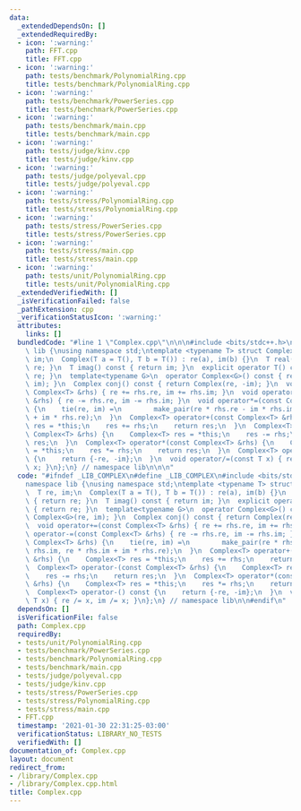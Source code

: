 ```yaml
---
data:
  _extendedDependsOn: []
  _extendedRequiredBy:
  - icon: ':warning:'
    path: FFT.cpp
    title: FFT.cpp
  - icon: ':warning:'
    path: tests/benchmark/PolynomialRing.cpp
    title: tests/benchmark/PolynomialRing.cpp
  - icon: ':warning:'
    path: tests/benchmark/PowerSeries.cpp
    title: tests/benchmark/PowerSeries.cpp
  - icon: ':warning:'
    path: tests/benchmark/main.cpp
    title: tests/benchmark/main.cpp
  - icon: ':warning:'
    path: tests/judge/kinv.cpp
    title: tests/judge/kinv.cpp
  - icon: ':warning:'
    path: tests/judge/polyeval.cpp
    title: tests/judge/polyeval.cpp
  - icon: ':warning:'
    path: tests/stress/PolynomialRing.cpp
    title: tests/stress/PolynomialRing.cpp
  - icon: ':warning:'
    path: tests/stress/PowerSeries.cpp
    title: tests/stress/PowerSeries.cpp
  - icon: ':warning:'
    path: tests/stress/main.cpp
    title: tests/stress/main.cpp
  - icon: ':warning:'
    path: tests/unit/PolynomialRing.cpp
    title: tests/unit/PolynomialRing.cpp
  _extendedVerifiedWith: []
  _isVerificationFailed: false
  _pathExtension: cpp
  _verificationStatusIcon: ':warning:'
  attributes:
    links: []
  bundledCode: "#line 1 \"Complex.cpp\"\n\n\n#include <bits/stdc++.h>\n\nnamespace\
    \ lib {\nusing namespace std;\ntemplate <typename T> struct Complex {\n  T re,\
    \ im;\n  Complex(T a = T(), T b = T()) : re(a), im(b) {}\n  T real() const { return\
    \ re; }\n  T imag() const { return im; }\n  explicit operator T() const { return\
    \ re; }\n  template<typename G>\n  operator Complex<G>() const { return Complex<G>(re,\
    \ im); }\n  Complex conj() const { return Complex(re, -im); }\n  void operator+=(const\
    \ Complex<T> &rhs) { re += rhs.re, im += rhs.im; }\n  void operator-=(const Complex<T>\
    \ &rhs) { re -= rhs.re, im -= rhs.im; }\n  void operator*=(const Complex<T> &rhs)\
    \ {\n    tie(re, im) =\n        make_pair(re * rhs.re - im * rhs.im, re * rhs.im\
    \ + im * rhs.re);\n  }\n  Complex<T> operator+(const Complex<T> &rhs) {\n    Complex<T>\
    \ res = *this;\n    res += rhs;\n    return res;\n  }\n  Complex<T> operator-(const\
    \ Complex<T> &rhs) {\n    Complex<T> res = *this;\n    res -= rhs;\n    return\
    \ res;\n  }\n  Complex<T> operator*(const Complex<T> &rhs) {\n    Complex<T> res\
    \ = *this;\n    res *= rhs;\n    return res;\n  }\n  Complex<T> operator-() const\
    \ {\n    return {-re, -im};\n  }\n  void operator/=(const T x) { re /= x, im /=\
    \ x; }\n};\n} // namespace lib\n\n\n"
  code: "#ifndef _LIB_COMPLEX\n#define _LIB_COMPLEX\n#include <bits/stdc++.h>\n\n\
    namespace lib {\nusing namespace std;\ntemplate <typename T> struct Complex {\n\
    \  T re, im;\n  Complex(T a = T(), T b = T()) : re(a), im(b) {}\n  T real() const\
    \ { return re; }\n  T imag() const { return im; }\n  explicit operator T() const\
    \ { return re; }\n  template<typename G>\n  operator Complex<G>() const { return\
    \ Complex<G>(re, im); }\n  Complex conj() const { return Complex(re, -im); }\n\
    \  void operator+=(const Complex<T> &rhs) { re += rhs.re, im += rhs.im; }\n  void\
    \ operator-=(const Complex<T> &rhs) { re -= rhs.re, im -= rhs.im; }\n  void operator*=(const\
    \ Complex<T> &rhs) {\n    tie(re, im) =\n        make_pair(re * rhs.re - im *\
    \ rhs.im, re * rhs.im + im * rhs.re);\n  }\n  Complex<T> operator+(const Complex<T>\
    \ &rhs) {\n    Complex<T> res = *this;\n    res += rhs;\n    return res;\n  }\n\
    \  Complex<T> operator-(const Complex<T> &rhs) {\n    Complex<T> res = *this;\n\
    \    res -= rhs;\n    return res;\n  }\n  Complex<T> operator*(const Complex<T>\
    \ &rhs) {\n    Complex<T> res = *this;\n    res *= rhs;\n    return res;\n  }\n\
    \  Complex<T> operator-() const {\n    return {-re, -im};\n  }\n  void operator/=(const\
    \ T x) { re /= x, im /= x; }\n};\n} // namespace lib\n\n#endif\n"
  dependsOn: []
  isVerificationFile: false
  path: Complex.cpp
  requiredBy:
  - tests/unit/PolynomialRing.cpp
  - tests/benchmark/PowerSeries.cpp
  - tests/benchmark/PolynomialRing.cpp
  - tests/benchmark/main.cpp
  - tests/judge/polyeval.cpp
  - tests/judge/kinv.cpp
  - tests/stress/PowerSeries.cpp
  - tests/stress/PolynomialRing.cpp
  - tests/stress/main.cpp
  - FFT.cpp
  timestamp: '2021-01-30 22:31:25-03:00'
  verificationStatus: LIBRARY_NO_TESTS
  verifiedWith: []
documentation_of: Complex.cpp
layout: document
redirect_from:
- /library/Complex.cpp
- /library/Complex.cpp.html
title: Complex.cpp
---
```

